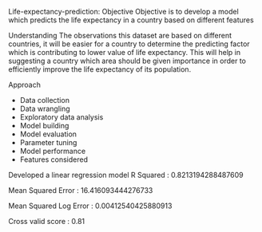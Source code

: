Life-expectancy-prediction:
Objective
Objective is to develop a model which predicts the life expectancy in a country based on different features

Understanding
The observations this dataset are based on different countries, it will be easier for a country to determine the predicting factor which is contributing to lower value of life expectancy. This will help in suggesting a country which area should be given importance in order to efficiently improve the life expectancy of its population.

Approach
- Data collection
- Data wrangling
- Exploratory data analysis
- Model building
- Model evaluation
- Parameter tuning
- Model performance
- Features considered

Developed a linear regression model
R Squared : 0.8213194288487609

Mean Squared Error : 16.416093444276733

Mean Squared Log Error : 0.00412540425880913

Cross valid score : 0.81

